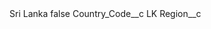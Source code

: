 <?xml version="1.0" encoding="UTF-8"?>
<CustomMetadata xmlns="http://soap.sforce.com/2006/04/metadata" xmlns:xsi="http://www.w3.org/2001/XMLSchema-instance" xmlns:xsd="http://www.w3.org/2001/XMLSchema">
    <label>Sri Lanka</label>
    <protected>false</protected>
    <values>
        <field>Country_Code__c</field>
        <value xsi:type="xsd:string">LK</value>
    </values>
    <values>
        <field>Region__c</field>
        <value xsi:nil="true"/>
    </values>
</CustomMetadata>
